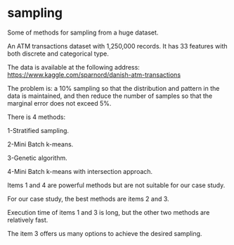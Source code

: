 # sampling
Some of methods for sampling from a huge dataset.

An ATM transactions dataset with 1,250,000 records. It has 33 features with both discrete and categorical type.

The data is available at the following address: https://www.kaggle.com/sparnord/danish-atm-transactions

The problem is: a 10% sampling so that the distribution and pattern in the data is maintained, and then reduce the number of samples so that the marginal error does not exceed 5%.

There is 4 methods:

1-Stratified sampling.

2-Mini Batch k-means.

3-Genetic algorithm.

4-Mini Batch k-means with intersection approach.


Items 1 and 4 are powerful methods but are not suitable for our case study.

For our case study, the best methods are items 2 and 3.

Execution time of items 1 and 3 is long, but the other two methods are relatively fast.

The item 3 offers us many options to achieve the desired sampling.

